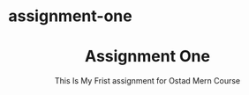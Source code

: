 # assignment-one
<h1 align="center">Assignment One</h1>
<p align="center">This Is My Frist assignment for Ostad Mern Course</p>


<img src="">
